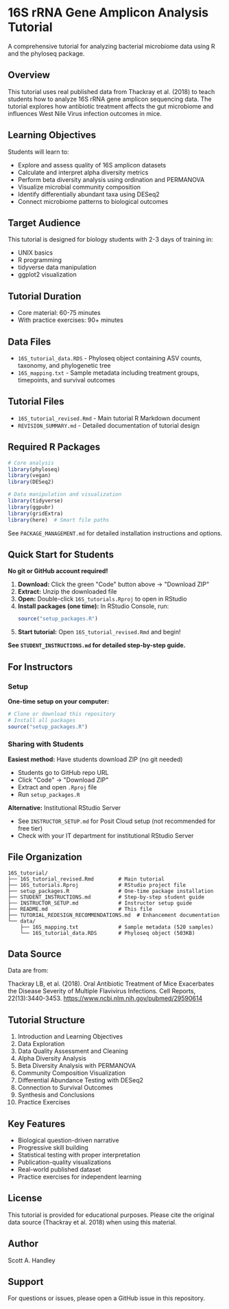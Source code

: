 # 16S rRNA Gene Amplicon Analysis Tutorial

A comprehensive tutorial for analyzing bacterial microbiome data using R and the phyloseq package.

## Overview

This tutorial uses real published data from Thackray et al. (2018) to teach students how to analyze 16S rRNA gene amplicon sequencing data. The tutorial explores how antibiotic treatment affects the gut microbiome and influences West Nile Virus infection outcomes in mice.

## Learning Objectives

Students will learn to:
- Explore and assess quality of 16S amplicon datasets
- Calculate and interpret alpha diversity metrics
- Perform beta diversity analysis using ordination and PERMANOVA
- Visualize microbial community composition
- Identify differentially abundant taxa using DESeq2
- Connect microbiome patterns to biological outcomes

## Target Audience

This tutorial is designed for biology students with 2-3 days of training in:
- UNIX basics
- R programming
- tidyverse data manipulation
- ggplot2 visualization

## Tutorial Duration

- Core material: 60-75 minutes
- With practice exercises: 90+ minutes

## Data Files

- `16S_tutorial_data.RDS` - Phyloseq object containing ASV counts, taxonomy, and phylogenetic tree
- `16S_mapping.txt` - Sample metadata including treatment groups, timepoints, and survival outcomes

## Tutorial Files

- `16S_tutorial_revised.Rmd` - Main tutorial R Markdown document
- `REVISION_SUMMARY.md` - Detailed documentation of tutorial design

## Required R Packages

```r
# Core analysis
library(phyloseq)
library(vegan)
library(DESeq2)

# Data manipulation and visualization
library(tidyverse)
library(ggpubr)
library(gridExtra)
library(here)  # Smart file paths
```

See `PACKAGE_MANAGEMENT.md` for detailed installation instructions and options.

## Quick Start for Students

**No git or GitHub account required!**

1. **Download:** Click the green "Code" button above → "Download ZIP"
2. **Extract:** Unzip the downloaded file
3. **Open:** Double-click `16S_tutorials.Rproj` to open in RStudio
4. **Install packages (one time):** In RStudio Console, run:
   ```r
   source("setup_packages.R")
   ```
5. **Start tutorial:** Open `16S_tutorial_revised.Rmd` and begin!

**See `STUDENT_INSTRUCTIONS.md` for detailed step-by-step guide.**

## For Instructors

### Setup

**One-time setup on your computer:**
```r
# Clone or download this repository
# Install all packages
source("setup_packages.R")
```

### Sharing with Students

**Easiest method:** Have students download ZIP (no git needed)
- Students go to GitHub repo URL
- Click "Code" → "Download ZIP"
- Extract and open `.Rproj` file
- Run `setup_packages.R`

**Alternative:** Institutional RStudio Server
- See `INSTRUCTOR_SETUP.md` for Posit Cloud setup (not recommended for free tier)
- Check with your IT department for institutional RStudio Server

## File Organization

```
16S_tutorial/
├── 16S_tutorial_revised.Rmd        # Main tutorial
├── 16S_tutorials.Rproj             # RStudio project file
├── setup_packages.R                # One-time package installation
├── STUDENT_INSTRUCTIONS.md         # Step-by-step student guide
├── INSTRUCTOR_SETUP.md             # Instructor setup guide
├── README.md                       # This file
├── TUTORIAL_REDESIGN_RECOMMENDATIONS.md  # Enhancement documentation
└── data/
    ├── 16S_mapping.txt             # Sample metadata (520 samples)
    └── 16S_tutorial_data.RDS       # Phyloseq object (503KB)
```

## Data Source

Data are from:

Thackray LB, et al. (2018). Oral Antibiotic Treatment of Mice Exacerbates the Disease Severity of Multiple Flavivirus Infections. Cell Reports, 22(13):3440-3453.
https://www.ncbi.nlm.nih.gov/pubmed/29590614

## Tutorial Structure

1. Introduction and Learning Objectives
2. Data Exploration
3. Data Quality Assessment and Cleaning
4. Alpha Diversity Analysis
5. Beta Diversity Analysis with PERMANOVA
6. Community Composition Visualization
7. Differential Abundance Testing with DESeq2
8. Connection to Survival Outcomes
9. Synthesis and Conclusions
10. Practice Exercises

## Key Features

- Biological question-driven narrative
- Progressive skill building
- Statistical testing with proper interpretation
- Publication-quality visualizations
- Real-world published dataset
- Practice exercises for independent learning

## License

This tutorial is provided for educational purposes. Please cite the original data source (Thackray et al. 2018) when using this material.

## Author

Scott A. Handley

## Support

For questions or issues, please open a GitHub issue in this repository.
